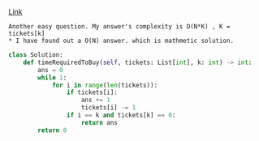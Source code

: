 [Link](https://leetcode.com/problems/time-needed-to-buy-tickets/?envType=daily-question&envId=2024-04-09)
```
Another easy question. My answer's complexity is O(N*K) , K = tickets[k]
* I have found out a O(N) answer. which is mathmetic solution.
```
```py
class Solution:
    def timeRequiredToBuy(self, tickets: List[int], k: int) -> int:
        ans = 0 
        while 1:
            for i in range(len(tickets)):
                if tickets[i]:
                    ans += 1
                    tickets[i] -= 1
                if i == k and tickets[k] == 0:
                    return ans
        return 0
```

